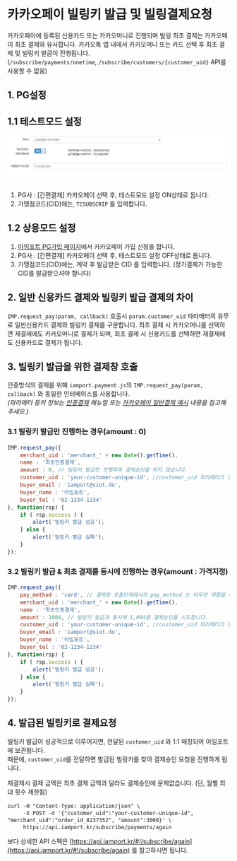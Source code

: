 # 카카오페이 빌링키 발급 및 빌링결제요청  
카카오페이에 등록된 신용카드 또는 카카오머니로 진행되며 빌링 최초 결제는 카카오페이 최초 결제와 유사합니다. 카카오톡 앱 내에서 카카오머니 또는 카드 선택 후 최초 결제 및 빌링키 발급이 진행됩니다.    
(`/subscribe/payments/onetime`, `/subscribe/customers/{customer_uid}` API를 사용할 수 없음)


## 1. PG설정  
## 1.1 테스트모드 설정  
![카카오페이-아임포트 시스템 설정](../screenshot/kakaopay.png)

1. PG사 : [간편결제] 카카오페이 선택 후, 테스트모드 설정 ON상태로 둡니다.
2. 가맹점코드(CID)에는, `TCSUBSCRIP` 를 입력합니다.

## 1.2 상용모드 설정  

1. [아임포트 PG가입 페이지](http://www.iamport.kr)에서 카카오페이 가입 신청을 합니다.
2. PG사 : [간편결제] 카카오페이 선택 후, 테스트모드 설정 OFF상태로 둡니다.
3. 가맹점코드(CID)에는, 계약 후 발급받은 CID 를 입력합니다. (정기결제가 가능한 CID를 발급받으셔야 합니다)


## 2. 일반 신용카드 결제와 빌링키 발급 결제의 차이  

`IMP.request_pay(param, callback)` 호출시 `param.customer_uid` 파라메터의 유무로 일반신용카드 결제와 빌링키 결제를 구분합니다.
최초 결제 시 카카오머니를 선택하면 재결제에도 카카오머니로 결제가 되며, 최초 결제 시 신용카드를 선택하면 재결제에도 신용카드로 결제가 됩니다.

## 3. 빌링키 발급을 위한 결제창 호출
인증방식의 결제를 위해 `iamport.payment.js`의 `IMP.request_pay(param, callback)` 와 동일한 인터페이스를 사용합니다.  
*(파라메터 등의 정보는 [인증결제](https://github.com/iamport/iamport-manual/tree/master/%EC%9D%B8%EC%A6%9D%EA%B2%B0%EC%A0%9C) 매뉴얼 또는 [카카오페이 일반결제 예시](../../%EC%9D%B8%EC%A6%9D%EA%B2%B0%EC%A0%9C/sample/kakao.md) 내용을 참고해주세요.)*  

### 3.1 빌링키 발급만 진행하는 경우(amount : 0)  

```javascript
IMP.request_pay({
	merchant_uid : 'merchant_' + new Date().getTime(),
	name : '최초인증결제',
	amount : 0, // 빌링키 발급만 진행하며 결제승인을 하지 않습니다.
	customer_uid : 'your-customer-unique-id', //customer_uid 파라메터가 있어야 빌링키 발급이 정상적으로 이뤄집니다.
	buyer_email : 'iamport@siot.do',
	buyer_name : '아임포트',
	buyer_tel : '02-1234-1234'
}, function(rsp) {
	if ( rsp.success ) {
		alert('빌링키 발급 성공');
	} else {
		alert('빌링키 발급 실패');
	}
});
```

### 3.2 빌링키 발급 & 최초 결제를 동시에 진행하는 경우(amount : 가격지정)  

```javascript
IMP.request_pay({
	pay_method : 'card', // 결제창 호출단계에서의 pay_method 는 아무런 역할을 하지 못하며, 구매자가 카카오페이 앱 내에서 신용카드 vs 카카오머니 중 실제 선택한 값으로 추후 정정됩니다.
	merchant_uid : 'merchant_' + new Date().getTime(),
	name : '최초인증결제',
	amount : 1004, // 빌링키 발급과 동시에 1,004원 결제승인을 시도합니다.
	customer_uid : 'your-customer-unique-id', //customer_uid 파라메터가 있어야 빌링키 발급이 정상적으로 이뤄집니다.
	buyer_email : 'iamport@siot.do',
	buyer_name : '아임포트',
	buyer_tel : '02-1234-1234'
}, function(rsp) {
	if ( rsp.success ) {
		alert('빌링키 발급 성공');
	} else {
		alert('빌링키 발급 실패');
	}
});
```


## 4. 발급된 빌링키로 결제요청  
빌링키 발급이 성공적으로 이루어지면, 전달된 `customer_uid` 와 1:1 매칭되어 아임포트에 보관됩니다.  
때문에, `customer_uid`를 전달하면 발급된 빌링키를 찾아 결제승인 요청을 진행하게 됩니다.  

재결제시 결제 금액은 최초 결제 금액과 달라도 결제승인에 문제없습니다. (단, 월별 최대 횟수 제한됨)

```
curl -H "Content-Type: application/json" \   
     -X POST -d '{"customer_uid":"your-customer-unique-id", "merchant_uid":"order_id_8237352", "amount":3000}' \
     https://api.iamport.kr/subscribe/payments/again
```

보다 상세한 API 스펙은 [https://api.iamport.kr/#!/subscribe/again](https://api.iamport.kr/#!/subscribe/again) 를 참고하시면 됩니다.  
